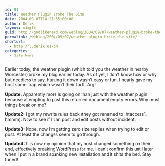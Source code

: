 ```yaml
---
id: 91
title: Weather Plugin Broke The Site
date: 2004-09-07T14:21:35+00:00
author: Derik
layout: single
guid: http://godlikenerd.com/weblog/2004/09/07/weather-plugin-broke-the-site/
permalink: /weblog/2004/09/07/weather-plugin-broke-the-site/
shorturl:
  - http://l.derik.us/5N
categories:
  - Site News
---
```

Earlier today, the weather plugin (which told you the weather in nearby Worcester) broke my blog earlier today. As of yet, I don&#8217;t know how or why, but needless to say, hunting it down wasn&#8217;t easy or fun. I nearly gave my host some crap which wasn&#8217;t their fault. Arg!

**Update:** Apparently more is going on than just with the weather plugin because attempting to post this returned document empty errors. Why must things break on me?

**Update2:** I got my rewrite rules back (they got renamed to .htaccess1, hmmm). Now to see if I can post and edit posts without incident.

**Update3:** Nope, now I&#8217;m getting zero size replies when trying to edit or post. At least the changes seem to go through.

**Update4:** It is now my opinion that my host changed something on their end, effectively breaking WordPress for me. I can&#8217;t confirm this until later when I put in a brand spanking new installation and it shits the bed. Stay tuned!